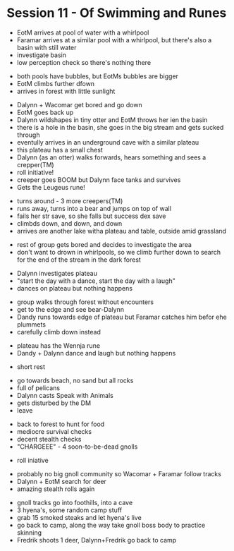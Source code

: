 # Session 11 - Of Swimming and Runes

- EotM arrives at pool of water with a whirlpool
- Faramar arrives at a similar pool with a whirlpool, but there's also a basin with still water
- investigate basin
- low perception check so there's nothing there

+ both pools have bubbles, but EotMs bubbles are bigger
+ EotM climbs further dfown
+ arrives in forest with little sunlight

- Dalynn + Wacomar get bored and go down
- EotM goes back up
- Dalynn wildshapes in tiny otter and EotM throws her ien the basin
- there is a hole in the basin, she goes in the big stream and gets sucked through
- eventully arrives in an underground cave with a similar plateau
- this plateau has a small chest
- Dalynn (as an otter) walks forwards, hears something and sees a crepper(TM)
- roll initiative!
- creeper goes BOOM but Dalynn face tanks and survives
- Gets the Leugeus rune!

+ turns around - 3 more creepers(TM)
+ runs away, turns into a bear and jumps on top of wall
+ fails her str save, so she falls but success dex save
+ climbds down, and down, and down
+ arrives are another lake witha plateau and table, outside amid grassland

- rest of group gets bored and decides to investigate the area
- don't want to drown in whirlpools, so we climb further down to search for the end of the stream in the dark forest

+ Dalynn investigates plateau
+ "start the day with a dance, start the day with a laugh"
+ dances on plateau but nothing happens

- group walks through forest without encounters
- get to the edge and see bear-Dalynn
- Dandy runs towards edge of plateau but Faramar catches him befor ehe plummets
- carefully climb down instead

+ plateau has the Wennja rune
+ Dandy + Dalynn dance and laugh but nothing happens

- short rest

+ go towards beach, no sand but all rocks
+ full of pelicans
+ Dalynn casts Speak with Animals
+ gets disturbed by the DM
+ leave

- back to forest to hunt for food
- mediocre survival checks
- decent stealth checks
- "CHARGEEE" - 4 soon-to-be-dead gnolls

+ roll iniative

- probably no big gnoll community so Wacomar + Faramar follow tracks
- Dalynn + EotM search for deer
- amazing stealth rolls again

+ gnoll tracks go into foothills, into a cave
+ 3 hyena's, some random camp stuff
+ grab 15 smoked steaks and let hyena's live
+ go back to camp, along the way take gnoll boss body to practice skinning
+ Fredrik shoots 1 deer, Dalynn+Fredrik go back to camp
